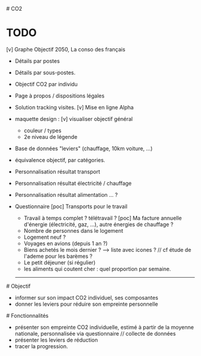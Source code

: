 # CO2

# TODO
[v] Graphe Objectif 2050, La conso des français
* Détails par postes
* Détails par sous-postes.
* Objectif CO2 par individu
* Page à propos / dispositions légales
* Solution tracking visites.
[v] Mise en ligne Alpha
* maquette design :
  [v] visualiser objectif général
  * couleur / types
  * 2e niveau de légende
* Base de données "leviers" (chauffage, 10km voiture, ...)


* équivalence objectif, par catégories.
* Personnalisation résultat transport
* Personnalisation résultat électricité / chauffage
* Personnalisation résultat alimentation ... ?

* Questionnaire
  [poc] Transports pour le travail
  * Travail à temps complet ? télétravail ?
  [poc] Ma facture annuelle d'énergie (électricité, gaz, ...), autre énergies de chauffage ?
  * Nombre de personnes dans le logement
  * Logement neuf ?
  * Voyages en avions (depuis 1 an ?)
  * Biens achetés le mois dernier ? --> liste avec icones ? // cf étude de l'ademe pour les barèmes ?
  * Le petit déjeuner (si régulier)
  * les aliments qui coutent cher : quel proportion par semaine.


  ________________________________________________________________________________

# Objectif

* informer sur son impact CO2 individuel, ses composantes
* donner les leviers pour réduire son empreinte personnelle


# Fonctionnalités

* présenter son empreinte CO2 individuelle, estimé à partir de la moyenne nationale, personnalisée via questionnaire // collecte de données
* présenter les leviers de réduction
* tracer la progression.
